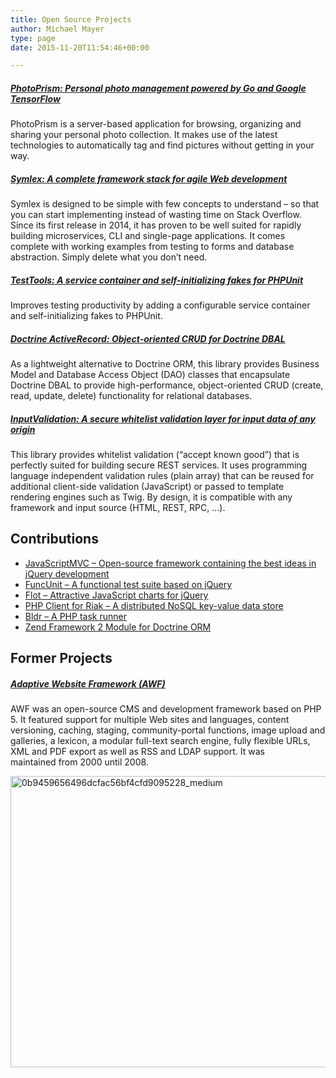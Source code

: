 ```yaml
---
title: Open Source Projects
author: Michael Mayer
type: page
date: 2015-11-20T11:54:46+00:00

---
```


##### <a href="https://photoprism.org/" target="_blank" rel="noopener">PhotoPrism: Personal photo management powered by Go and Google TensorFlow</a>

PhotoPrism is a server-based application for browsing, organizing and sharing your personal photo collection. It makes use of the latest technologies to automatically tag and find pictures without getting in your way.

##### <a href="https://github.com/symlex/symlex" target="_blank" rel="noopener">Symlex: A complete framework stack for agile Web development</a>

Symlex is designed to be simple with few concepts to understand &#8211; so that you can start implementing instead of wasting time on Stack Overflow. Since its first release in 2014, it has proven to be well suited for rapidly building microservices, CLI and single-page applications. It comes complete with working examples from testing to forms and database abstraction. Simply delete what you don&#8217;t need.

##### <a href="http://lastzero.github.io/test-tools" target="_blank" rel="noopener">TestTools: A service container and self-initializing fakes for PHPUnit</a>

Improves testing productivity by adding a configurable service container and self-initializing fakes to PHPUnit.

##### <a href="https://github.com/symlex/doctrine-active-record" target="_blank" rel="noopener">Doctrine ActiveRecord: Object-oriented CRUD for Doctrine DBAL</a>

As a lightweight alternative to Doctrine ORM, this library provides Business Model and Database Access Object (DAO) classes that encapsulate Doctrine DBAL to provide high-performance, object-oriented CRUD (create, read, update, delete) functionality for relational databases.

##### <a href="https://github.com/symlex/input-validation" target="_blank" rel="noopener">InputValidation: A secure whitelist validation layer for input data of any origin</a>

This library provides whitelist validation (&#8220;accept known good&#8221;) that is perfectly suited for building secure REST services. It uses programming language independent validation rules (plain array) that can be reused for additional client-side validation (JavaScript) or passed to template rendering engines such as Twig. By design, it is compatible with any framework and input source (HTML, REST, RPC, &#8230;).

## Contributions

  * <a href="http://www.javascriptmvc.com/contribute.html" target="_blank" rel="noopener">JavaScriptMVC &#8211; Open-source framework containing the best ideas in jQuery development</a>
  * <a href="https://github.com/bitovi/funcunit" target="_blank" rel="noopener">FuncUnit &#8211; A functional test suite based on jQuery</a>
  * [Flot &#8211; Attractive JavaScript charts for jQuery][1]
  * [PHP Client for Riak &#8211; A distributed NoSQL key-value data store][2]
  * [Bldr &#8211; A PHP task runner][3]
  * [Zend Framework 2 Module for Doctrine ORM][4]

## Former Projects

##### [Adaptive Website Framework (AWF)][5]

AWF was an open-source CMS and development framework based on PHP 5. It featured support for multiple Web sites and languages, content versioning, caching, staging, community-portal functions, image upload and galleries, a lexicon, a modular full-text search engine, fully flexible URLs, XML and PDF export as well as RSS and LDAP support. It was maintained from 2000 until 2008.

[<img class="aligncenter size-full wp-image-2999" src="https://lastzero.net/wp-content/uploads/2015/11/0b9459656496dcfac56bf4cfd9095228_medium.png" alt="0b9459656496dcfac56bf4cfd9095228_medium" width="640" height="466" srcset="https://blog.liquidbytes.net/wp-content/uploads/2015/11/0b9459656496dcfac56bf4cfd9095228_medium.png 640w, https://blog.liquidbytes.net/wp-content/uploads/2015/11/0b9459656496dcfac56bf4cfd9095228_medium-500x364.png 500w" sizes="(max-width: 640px) 100vw, 640px" />][6]

&nbsp;

 [1]: https://github.com/flot/flot
 [2]: https://github.com/basho/riak-php-client
 [3]: http://bldr.io/
 [4]: https://github.com/doctrine/DoctrineORMModule
 [5]: http://freecode.com/projects/awf
 [6]: https://lastzero.net/wp-content/uploads/2015/11/0b9459656496dcfac56bf4cfd9095228_medium.png
